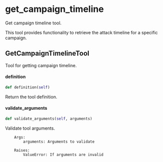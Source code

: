 # get_campaign_timeline

Get campaign timeline tool.

This tool provides functionality to retrieve the attack timeline
for a specific campaign.

## GetCampaignTimelineTool

Tool for getting campaign timeline.

#### definition

```python
def definition(self)
```

Return the tool definition.

#### validate_arguments

```python
def validate_arguments(self, arguments)
```

Validate tool arguments.
        
        Args:
            arguments: Arguments to validate
            
        Raises:
            ValueError: If arguments are invalid
